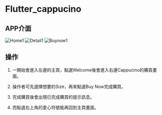 # Flutter_cappucino

## APP介面
![Home1](https://github.com/kaiwen9527/Flutter_cappucino/assets/84724495/8b40d6aa-a45f-443d-9654-3cc66ee21368)
![Detail1](https://github.com/kaiwen9527/Flutter_cappucino/assets/84724495/9c804db3-0488-4d08-8772-ad2f0f157a2f)
![Buynow1](https://github.com/kaiwen9527/Flutter_cappucino/assets/84724495/fabcd067-aa55-4be0-810d-3ae1f0749732)




## 操作
1. 一開始會進入左邊的主頁，點選Welcome後會進入右邊Cappucino的購買畫面。

2. 操作者可先選擇想要的Size，再來點選Buy Now完成購買。

3. 完成購買後會出現已完成購買的提示訊息。

4. 而點選右上角的愛心符號能再回到主頁畫面。
